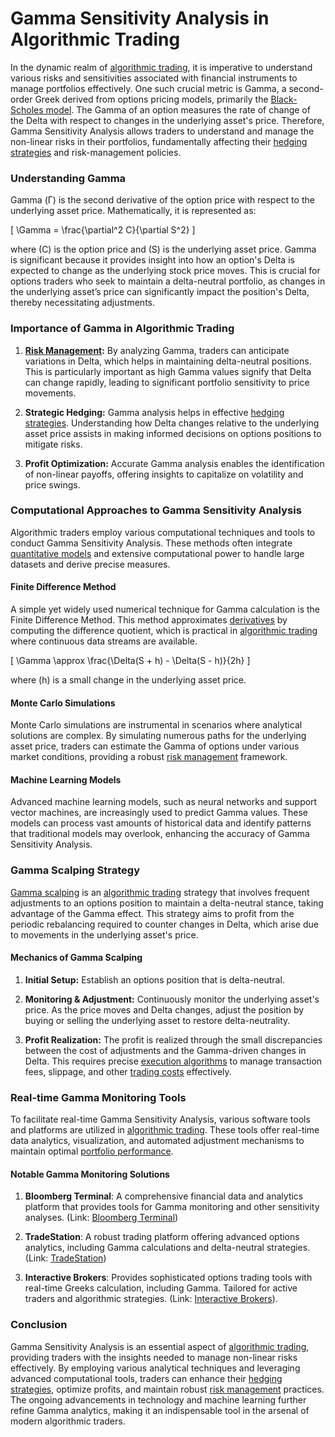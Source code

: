 # Gamma Sensitivity Analysis in Algorithmic Trading

In the dynamic realm of [algorithmic trading](../a/algorithmic_trading.md), it is imperative to understand various risks and sensitivities associated with financial instruments to manage portfolios effectively. One such crucial metric is Gamma, a second-order Greek derived from options pricing models, primarily the [Black-Scholes model](../b/black-scholes_model.md). The Gamma of an option measures the rate of change of the Delta with respect to changes in the underlying asset's price. Therefore, Gamma Sensitivity Analysis allows traders to understand and manage the non-linear risks in their portfolios, fundamentally affecting their [hedging strategies](../h/hedging_strategies.md) and risk-management policies.

### Understanding Gamma

Gamma (Γ) is the second derivative of the option price with respect to the underlying asset price. Mathematically, it is represented as:

\[ \Gamma = \frac{\partial^2 C}{\partial S^2} \]

where \(C\) is the option price and \(S\) is the underlying asset price. Gamma is significant because it provides insight into how an option's Delta is expected to change as the underlying stock price moves. This is crucial for options traders who seek to maintain a delta-neutral portfolio, as changes in the underlying asset’s price can significantly impact the position's Delta, thereby necessitating adjustments.

### Importance of Gamma in Algorithmic Trading

1. **[Risk Management](../r/risk_management.md):** By analyzing Gamma, traders can anticipate variations in Delta, which helps in maintaining delta-neutral positions. This is particularly important as high Gamma values signify that Delta can change rapidly, leading to significant portfolio sensitivity to price movements.
   
2. **Strategic Hedging:** Gamma analysis helps in effective [hedging strategies](../h/hedging_strategies.md). Understanding how Delta changes relative to the underlying asset price assists in making informed decisions on options positions to mitigate risks.

3. **Profit Optimization:** Accurate Gamma analysis enables the identification of non-linear payoffs, offering insights to capitalize on volatility and price swings.

### Computational Approaches to Gamma Sensitivity Analysis

Algorithmic traders employ various computational techniques and tools to conduct Gamma Sensitivity Analysis. These methods often integrate [quantitative models](../q/quantitative_models.md) and extensive computational power to handle large datasets and derive precise measures.

#### Finite Difference Method

A simple yet widely used numerical technique for Gamma calculation is the Finite Difference Method. This method approximates [derivatives](../d/derivatives.md) by computing the difference quotient, which is practical in [algorithmic trading](../a/algorithmic_trading.md) where continuous data streams are available.

\[ \Gamma \approx \frac{\Delta(S + h) - \Delta(S - h)}{2h} \]

where \(h\) is a small change in the underlying asset price.

#### Monte Carlo Simulations

Monte Carlo simulations are instrumental in scenarios where analytical solutions are complex. By simulating numerous paths for the underlying asset price, traders can estimate the Gamma of options under various market conditions, providing a robust [risk management](../r/risk_management.md) framework.

#### Machine Learning Models

Advanced machine learning models, such as neural networks and support vector machines, are increasingly used to predict Gamma values. These models can process vast amounts of historical data and identify patterns that traditional models may overlook, enhancing the accuracy of Gamma Sensitivity Analysis.

### Gamma Scalping Strategy

[Gamma scalping](../g/gamma_scalping.md) is an [algorithmic trading](../a/algorithmic_trading.md) strategy that involves frequent adjustments to an options position to maintain a delta-neutral stance, taking advantage of the Gamma effect. This strategy aims to profit from the periodic rebalancing required to counter changes in Delta, which arise due to movements in the underlying asset's price.

#### Mechanics of Gamma Scalping

1. **Initial Setup:** Establish an options position that is delta-neutral.
   
2. **Monitoring & Adjustment:** Continuously monitor the underlying asset's price. As the price moves and Delta changes, adjust the position by buying or selling the underlying asset to restore delta-neutrality.

3. **Profit Realization:** The profit is realized through the small discrepancies between the cost of adjustments and the Gamma-driven changes in Delta. This requires precise [execution algorithms](../e/execution_algorithms.md) to manage transaction fees, slippage, and other [trading costs](../t/trading_costs.md) effectively.

### Real-time Gamma Monitoring Tools

To facilitate real-time Gamma Sensitivity Analysis, various software tools and platforms are utilized in [algorithmic trading](../a/algorithmic_trading.md). These tools offer real-time data analytics, visualization, and automated adjustment mechanisms to maintain optimal [portfolio performance](../p/portfolio_performance.md).

#### Notable Gamma Monitoring Solutions

1. **Bloomberg Terminal**: A comprehensive financial data and analytics platform that provides tools for Gamma monitoring and other sensitivity analyses. (Link: [Bloomberg Terminal](https://www.bloomberg.com/professional/solution/bloomberg-terminal/))
   
2. **TradeStation**: A robust trading platform offering advanced options analytics, including Gamma calculations and delta-neutral strategies. (Link: [TradeStation](https://www.tradestation.com/))
   
3. **Interactive Brokers**: Provides sophisticated options trading tools with real-time Greeks calculation, including Gamma. Tailored for active traders and algorithmic strategies. (Link: [Interactive Brokers](https://www.interactivebrokers.com/)).

### Conclusion

Gamma Sensitivity Analysis is an essential aspect of [algorithmic trading](../a/algorithmic_trading.md), providing traders with the insights needed to manage non-linear risks effectively. By employing various analytical techniques and leveraging advanced computational tools, traders can enhance their [hedging strategies](../h/hedging_strategies.md), optimize profits, and maintain robust [risk management](../r/risk_management.md) practices. The ongoing advancements in technology and machine learning further refine Gamma analytics, making it an indispensable tool in the arsenal of modern algorithmic traders.
